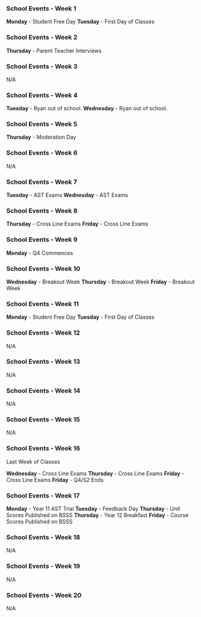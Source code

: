 ### School Events - Week 1
**Monday** - Student Free Day
**Tuesday** - First Day of Classes

### School Events - Week 2

**Thursday** - Parent Teacher Interviews

### School Events - Week 3
N/A

### School Events - Week 4
**Tuesday** - Ryan out of school.
**Wednesday** - Ryan out of school.

### School Events - Week 5
**Thursday** - Moderation Day

### School Events - Week 6
N/A

### School Events - Week 7
**Tuesday** - AST Exams
**Wednesday** - AST Exams

### School Events - Week 8
**Thursday** - Cross Line Exams
**Friday** - Cross Line Exams

### School Events - Week 9
**Monday** - Q4 Commences

### School Events - Week 10

**Wednesday** - Breakout Week
**Thursday** - Breakout Week
**Friday** - Breakout Week

### School Events - Week 11
**Monday** - Student Free Day
**Tuesday** - First Day of Classes

### School Events - Week 12
N/A

### School Events - Week 13
N/A

### School Events - Week 14
N/A

### School Events - Week 15
N/A

### School Events - Week 16
Last Week of Classes

**Wednesday** - Cross Line Exams
**Thursday** - Cross Line Exams
**Friday** - Cross Line Exams
**Friday** - Q4/S2 Ends

### School Events - Week 17
**Monday** - Year 11 AST Trial
**Tuesday** - Feedback Day
**Thursday** - Unit Scores Published on BSSS
**Thursday** - Year 12 Breakfast
**Friday** - Course Scores Published on BSSS

### School Events - Week 18
N/A

### School Events - Week 19
N/A

### School Events - Week 20
N/A

